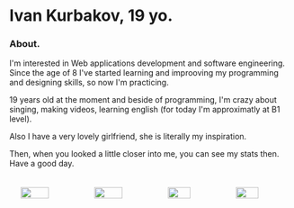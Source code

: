 # Ivan Kurbakov, 19 yo.

### About.

I'm interested in Web applications development and software engineering. Since the age of 8 I've started learning and improoving my programming and designing skills, so now I'm practicing.

19 years old at the moment and beside of programming, I'm crazy about singing, making videos, learning english (for today I'm approximatly at B1 level).

Also I have a very lovely girlfriend, she is literally my inspiration.

Then, when you looked a little closer into me, you can see my stats then. Have a good day.

<div style="display:flex; width: 100%; justify-items: between; align-items:start;">
  <img style="width:55%; margin-bottom:200px; padding:20px" src="https://github-readme-stats.vercel.app/api?username=tayowrld&show_icons=true&theme=onedark"/>
  <img style="width:55%; padding:20px" src="https://github-readme-stats.vercel.app/api/top-langs/?username=tayowrld&theme=onedark"/>
  <img style="width:49%; padding:20px" src="https://github-readme-stats.vercel.app/api/pin/?username=tayowrld&show_owner=true&repo=omarchi-mac-menu&theme=onedark"/>
  <img style="width:49%; padding:20px" src="https://github-readme-stats.vercel.app/api/pin/?username=tayowrld&show_owner=true&repo=a-cup-of-tasks&theme=onedark"/>
</div>
